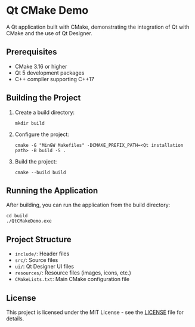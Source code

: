 # Qt CMake Demo

A Qt application built with CMake, demonstrating the integration of Qt with CMake and the use of Qt Designer.

## Prerequisites

- CMake 3.16 or higher
- Qt 5 development packages
- C++ compiler supporting C++17

## Building the Project

1. Create a build directory:
   ```
   mkdir build
   ```

2. Configure the project:
   ```
   cmake -G "MinGW Makefiles" -DCMAKE_PREFIX_PATH=<Qt installation path> -B build -S .
   ```
   
3. Build the project:
   ```
   cmake --build build
   ```

## Running the Application

After building, you can run the application from the build directory:

```
cd build
./QtCMakeDemo.exe
```

## Project Structure

- `include/`: Header files
- `src/`: Source files
- `ui/`: Qt Designer UI files
- `resources/`: Resource files (images, icons, etc.)
- `CMakeLists.txt`: Main CMake configuration file

## License

This project is licensed under the MIT License - see the [LICENSE](LICENSE) file for details. 